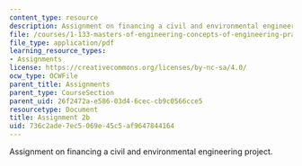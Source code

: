 ```yaml
---
content_type: resource
description: Assignment on financing a civil and environmental engineering project.
file: /courses/1-133-masters-of-engineering-concepts-of-engineering-practice-fall-2007/736c2ade7ec5069e45c5af9647844164_assign_2b.pdf
file_type: application/pdf
learning_resource_types:
- Assignments
license: https://creativecommons.org/licenses/by-nc-sa/4.0/
ocw_type: OCWFile
parent_title: Assignments
parent_type: CourseSection
parent_uid: 26f2472a-e586-03d4-6cec-cb9c0566cce5
resourcetype: Document
title: Assignment 2b
uid: 736c2ade-7ec5-069e-45c5-af9647844164
---
```

Assignment on financing a civil and environmental engineering project.